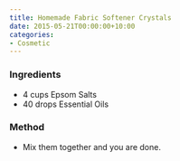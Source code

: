 ```yaml
---
title: Homemade Fabric Softener Crystals
date: 2015-05-21T00:00:00+10:00
categories:
- Cosmetic
---
```









### Ingredients

* 4 cups Epsom Salts 
* 40 drops Essential Oils

### Method

* Mix them together and you are done.
